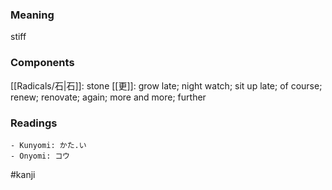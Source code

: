 ### Meaning

stiff

### Components

[[Radicals/石|石]]: stone [[更]]: grow late; night watch; sit up late; of course; renew; renovate; again; more and more; further

### Readings

```
- Kunyomi: かた.い
- Onyomi: コウ
```

#kanji